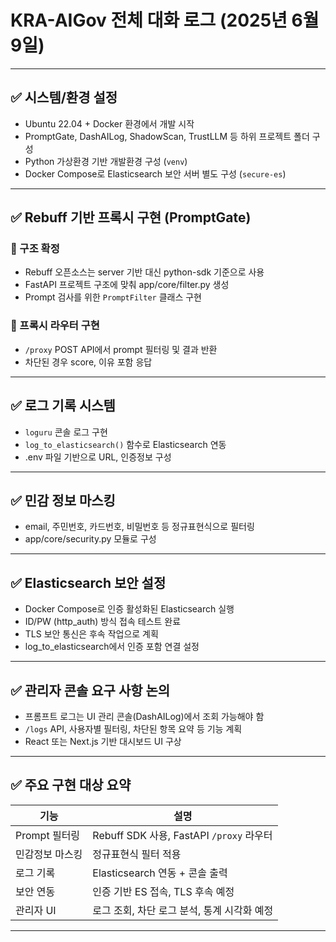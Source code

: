 # KRA-AIGov 전체 대화 로그 (2025년 6월 9일)

---

## ✅ 시스템/환경 설정

- Ubuntu 22.04 + Docker 환경에서 개발 시작
- PromptGate, DashAILog, ShadowScan, TrustLLM 등 하위 프로젝트 폴더 구성
- Python 가상환경 기반 개발환경 구성 (`venv`)
- Docker Compose로 Elasticsearch 보안 서버 별도 구성 (`secure-es`)

---

## ✅ Rebuff 기반 프록시 구현 (PromptGate)

### 🔹 구조 확정
- Rebuff 오픈소스는 server 기반 대신 python-sdk 기준으로 사용
- FastAPI 프로젝트 구조에 맞춰 app/core/filter.py 생성
- Prompt 검사를 위한 `PromptFilter` 클래스 구현

### 🔹 프록시 라우터 구현
- `/proxy` POST API에서 prompt 필터링 및 결과 반환
- 차단된 경우 score, 이유 포함 응답

---

## ✅ 로그 기록 시스템

- `loguru` 콘솔 로그 구현
- `log_to_elasticsearch()` 함수로 Elasticsearch 연동
- .env 파일 기반으로 URL, 인증정보 구성

---

## ✅ 민감 정보 마스킹

- email, 주민번호, 카드번호, 비밀번호 등 정규표현식으로 필터링
- app/core/security.py 모듈로 구성

---

## ✅ Elasticsearch 보안 설정

- Docker Compose로 인증 활성화된 Elasticsearch 실행
- ID/PW (http_auth) 방식 접속 테스트 완료
- TLS 보안 통신은 후속 작업으로 계획
- log_to_elasticsearch에서 인증 포함 연결 설정

---

## ✅ 관리자 콘솔 요구 사항 논의

- 프롬프트 로그는 UI 관리 콘솔(DashAILog)에서 조회 가능해야 함
- `/logs` API, 사용자별 필터링, 차단된 항목 요약 등 기능 계획
- React 또는 Next.js 기반 대시보드 UI 구상

---

## ✅ 주요 구현 대상 요약

| 기능 | 설명 |
|------|------|
| Prompt 필터링 | Rebuff SDK 사용, FastAPI `/proxy` 라우터 |
| 민감정보 마스킹 | 정규표현식 필터 적용 |
| 로그 기록 | Elasticsearch 연동 + 콘솔 출력 |
| 보안 연동 | 인증 기반 ES 접속, TLS 후속 예정 |
| 관리자 UI | 로그 조회, 차단 로그 분석, 통계 시각화 예정 |

---

